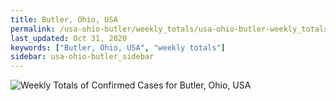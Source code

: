 ```yaml
---
title: Butler, Ohio, USA
permalink: /usa-ohio-butler/weekly_totals/usa-ohio-butler-weekly_totals.html
last_updated: Oct 31, 2020
keywords: ["Butler, Ohio, USA", "weekly totals"]
sidebar: usa-ohio-butler_sidebar
---
```


![Weekly Totals of Confirmed Cases for Butler, Ohio, USA](/covid_tracker/images/graphs/usa-ohio-butler-weekly_totals_graph.png)
